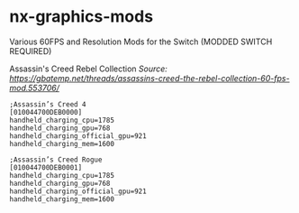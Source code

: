 # nx-graphics-mods
Various 60FPS and Resolution Mods for the Switch (MODDED SWITCH REQUIRED)

Assassin's Creed Rebel Collection
*Source: https://gbatemp.net/threads/assassins-creed-the-rebel-collection-60-fps-mod.553706/*
```
;Assassin’s Creed 4
[010044700DEB0000]
handheld_charging_cpu=1785
handheld_charging_gpu=768
handheld_charging_official_gpu=921
handheld_charging_mem=1600

;Assassin’s Creed Rogue
[010044700DEB0001]
handheld_charging_cpu=1785
handheld_charging_gpu=768
handheld_charging_official_gpu=921
handheld_charging_mem=1600
```